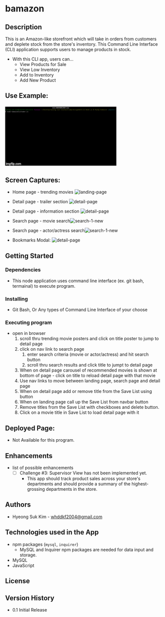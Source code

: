 # bamazon

## Description

This is an Amazon-like storefront which will take in orders from customers and deplete stock from the store's inventory. This Command Line Interface (CLI) application supports users to manage products in stock. 

* With this CLI app, users can...
    * View Products for Sale
    * View Low Inventory
    * Add to Inventory
    * Add New Product

## Use Example:
<!-- ### ![use-example](./assets/images/demo.gif) -->
### ![use-example](./assets/images/1.gif)


## Screen Captures:


* Home page - trending movies
  ![landing-page](assets/images/scrn-landing.png)

  
  
* Detail page - trailer section
  ![detail-page](assets/images/scrn-detail-upper.png)
  
  
  
* Detail page - information section
  ![detail-page](assets/images/scrn-detail-lower.png)

- Search page - movie search![search-1-new](assets/images/scrn-search-movie.png)

- Search page - actor/actress search![search-1-new](assets/images/scrn-search-actor.png)	


* Bookmarks Modal:
  ![detail-page](assets/images/scrn-watchlist.png)


## Getting Started

### Dependencies

* This node application uses command line interface (ex. git bash, termainal) to execute program.

### Installing

* Git Bash, Or Any types of Command Line Interface of your choose

### Executing program

* open in browser 
    1. scroll thru trending movie posters and click on title poster to jump to detail page
    2. click on nav link to search page
        1. enter search criteria (movie or actor/actress) and hit search button
        2. scroll thru search results and click title to jumpt to detail page
    3. When on detail page carousel of recommended movies is shown at bottom of page - click on
       title to reload detail page with that movie
    3. Use nav links to move between landing page, search page and detail page    
    4. When on detail page add or remove title from the Save List using button
    5. When on landing page call up the Save List from navbar button
    6. Remove titles from the Save List with checkboxes and delete button.
    7. Click on a movie title in Save List to load detail page with it 

## Deployed Page:
* Not Available for this program.

## Enhancements

* list of possible enhancements
    - [ ] Challenge #3: Supervisor View has not been implemented yet.
        * This app should track product sales across your store's departments and should provide a summary of the highest-grossing departments in the store.
    
## Authors

* Hyeong Suk Kim - whddkf2004@gmail.com

## Technologies used in the App
* npm packages (`mysql`, `inquirer`)
    * MySQL and Inquirer npm packages are needed for data input and storage.
* MySQL
* JavaScript

## License

## Version History

* 0.1  Initial Release